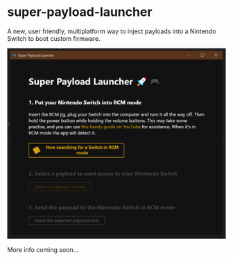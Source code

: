 # super-payload-launcher
A new, user friendly, multiplatform way to inject payloads into a Nintendo Switch to boot custom firmware.

![Super Payload Launcher teaser image](.github/img/spl.png)

More info coming soon...
